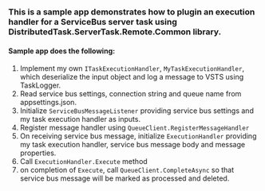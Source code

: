 ﻿### This is a sample app demonstrates how to plugin an execution handler for a ServiceBus server task using DistributedTask.ServerTask.Remote.Common library.

#### Sample app does the following:
1. Implement my own `ITaskExecutionHandler`, `MyTaskExecutionHandler`, which deserialize the input object and log a message to VSTS using TaskLogger.
2. Read service bus settings, connection string and queue name from appsettings.json.
3. Initialize `ServiceBusMessageListener` providing service bus settings and my task execution handler as inputs.
4. Register message handler using `QueueClient.RegisterMessageHandler`
5. On receiving service bus message, initialize `ExecutionHandler` providing my task execution handler, service bus message body and message properties.
6. Call `ExecutionHandler.Execute` method
7. on completion of `Execute`, call `QueueClient.CompleteAsync` so that service bus message will be marked as processed and deleted.
